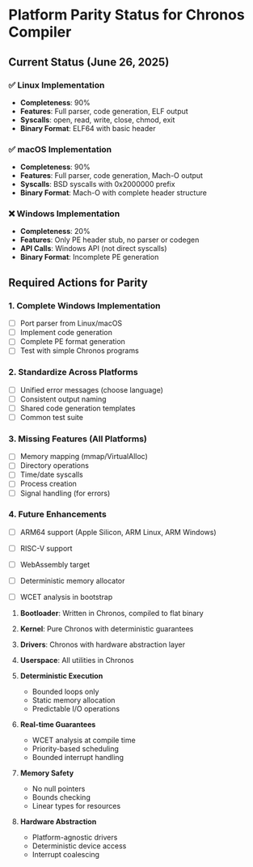 # Platform Parity Status for Chronos Compiler

## Current Status (June 26, 2025)

### ✅ Linux Implementation
- **Completeness**: 90%
- **Features**: Full parser, code generation, ELF output
- **Syscalls**: open, read, write, close, chmod, exit
- **Binary Format**: ELF64 with basic header

### ✅ macOS Implementation  
- **Completeness**: 90%
- **Features**: Full parser, code generation, Mach-O output
- **Syscalls**: BSD syscalls with 0x2000000 prefix
- **Binary Format**: Mach-O with complete header structure

### ❌ Windows Implementation
- **Completeness**: 20%
- **Features**: Only PE header stub, no parser or codegen
- **API Calls**: Windows API (not direct syscalls)
- **Binary Format**: Incomplete PE generation

## Required Actions for Parity

### 1. Complete Windows Implementation
- [ ] Port parser from Linux/macOS
- [ ] Implement code generation
- [ ] Complete PE format generation
- [ ] Test with simple Chronos programs

### 2. Standardize Across Platforms
- [ ] Unified error messages (choose language)
- [ ] Consistent output naming
- [ ] Shared code generation templates
- [ ] Common test suite

### 3. Missing Features (All Platforms)
- [ ] Memory mapping (mmap/VirtualAlloc)
- [ ] Directory operations
- [ ] Time/date syscalls
- [ ] Process creation
- [ ] Signal handling (for errors)

### 4. Future Enhancements
- [ ] ARM64 support (Apple Silicon, ARM Linux, ARM Windows)
- [ ] RISC-V support
- [ ] WebAssembly target
- [ ] Deterministic memory allocator
- [ ] WCET analysis in bootstrap



1. **Bootloader**: Written in Chronos, compiled to flat binary
2. **Kernel**: Pure Chronos with deterministic guarantees
3. **Drivers**: Chronos with hardware abstraction layer
4. **Userspace**: All utilities in Chronos


1. **Deterministic Execution**
   - Bounded loops only
   - Static memory allocation
   - Predictable I/O operations

2. **Real-time Guarantees**
   - WCET analysis at compile time
   - Priority-based scheduling
   - Bounded interrupt handling

3. **Memory Safety**
   - No null pointers
   - Bounds checking
   - Linear types for resources

4. **Hardware Abstraction**
   - Platform-agnostic drivers
   - Deterministic device access
   - Interrupt coalescing